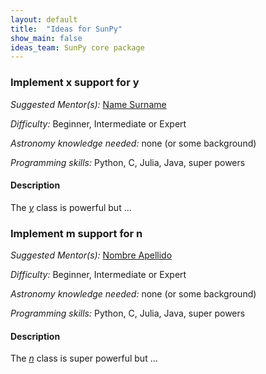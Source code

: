 ```yaml
---
layout: default
title:  "Ideas for SunPy"
show_main: false
ideas_team: SunPy core package
---
```


### Implement x support for y

*Suggested Mentor(s):* [Name Surname](http://github.com/my_username)

*Difficulty:* Beginner, Intermediate or Expert

*Astronomy knowledge needed:* none (or some background)

*Programming skills:* Python, C, Julia, Java, super powers

#### Description

The [_y_](http://docs.xproject.org/en/stable/y/index.html) class is
powerful but ...

### Implement m support for n

*Suggested Mentor(s):* [Nombre Apellido](http://github.com/mi_usuario)

*Difficulty:* Beginner, Intermediate or Expert

*Astronomy knowledge needed:* none (or some background)

*Programming skills:* Python, C, Julia, Java, super powers

#### Description

The [_n_](http://docs.xproject.org/en/stable/y/index.html) class is
super powerful but ...


